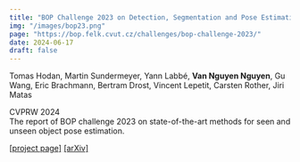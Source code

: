 ```yaml
---
title: "BOP Challenge 2023 on Detection, Segmentation and Pose Estimation of Seen and Unseen Rigid Objects"
img: "/images/bop23.png"
page: "https://bop.felk.cvut.cz/challenges/bop-challenge-2023/"
date: 2024-06-17
draft: false
---
```

Tomas Hodan, Martin Sundermeyer, Yann Labbé, **Van Nguyen Nguyen**, Gu Wang, Eric Brachmann, Bertram Drost, Vincent Lepetit, Carsten Rother, Jiri Matas

CVPRW 2024  
The report of BOP challenge 2023 on state-of-the-art methods for seen and unseen object pose estimation.

[[project page]](https://bop.felk.cvut.cz/challenges/bop-challenge-2023/)   [[arXiv]](https://arxiv.org/pdf/2403.09799.pdf)